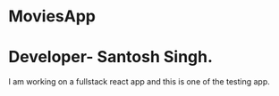 # MoviesApp 
# Developer- Santosh Singh.

I am working on a fullstack react app and this is one of the testing app.
